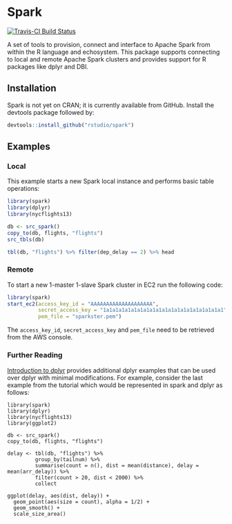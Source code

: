Spark
=======

[![Travis-CI Build Status](https://travis-ci.org/rstudio/spark.svg?branch=master)](https://travis-ci.org/rstudio/spark)

A set of tools to provision, connect and interface to Apache Spark from within the
R language and echosystem. This package supports connecting to local and remote
Apache Spark clusters and provides support for R packages like dplyr and DBI.

## Installation

Spark is not yet on CRAN; it is currently available from GitHub. Install the devtools package followed by:

```R
devtools::install_github("rstudio/spark")
```

## Examples

### Local

This example starts a new Spark local instance and performs basic table operations:

```R
library(spark)
library(dplyr)
library(nycflights13)

db <- src_spark()
copy_to(db, flights, "flights")
src_tbls(db)

tbl(db, "flights") %>% filter(dep_delay == 2) %>% head

```

### Remote

To start a new 1-master 1-slave Spark cluster in EC2 run the following code:

```R
library(spark)
start_ec2(access_key_id = "AAAAAAAAAAAAAAAAAAAA",
          secret_access_key = "1a1a1a1a1a1a1a1a1a1a1a1a1a1a1a1a1a1a1a1",
          pem_file = "sparkster.pem")
```

The `access_key_id`, `secret_access_key` and `pem_file` need to be retrieved from the AWS console.

### Further Reading

[Introduction to dplyr](https://cran.rstudio.com/web/packages/dplyr/vignettes/introduction.html) provides additional dplyr examples that can be used over dplyr with minimal modifications. For example, consider the last example from the tutorial which would be represented in spark and dplyr as follows:


```
library(spark)
library(dplyr)
library(nycflights13)
library(ggplot2)

db <- src_spark()
copy_to(db, flights, "flights")

delay <- tbl(db, "flights") %>% 
         group_by(tailnum) %>%
         summarise(count = n(), dist = mean(distance), delay = mean(arr_delay)) %>%
         filter(count > 20, dist < 2000) %>%
         collect
    
ggplot(delay, aes(dist, delay)) +
  geom_point(aes(size = count), alpha = 1/2) +
  geom_smooth() +
  scale_size_area()
```
